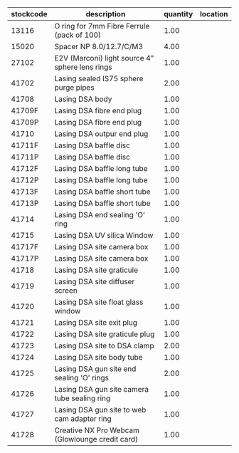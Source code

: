 |stockcode|description|quantity|location|
|---------|-----------|--------|--------|
|13116|O ring for 7mm Fibre Ferrule (pack of 100)|1.00||
|15020|Spacer NP 8.0/12.7/C/M3|4.00||
|27102|E2V (Marconi) light source 4" sphere lens rings|1.00||
|41702|Lasing sealed IS75 sphere purge pipes|2.00||
|41708|Lasing DSA body|1.00||
|41709F|Lasing DSA fibre end plug|1.00||
|41709P|Lasing DSA fibre end plug|1.00||
|41710|Lasing DSA outpur end plug|1.00||
|41711F|Lasing DSA baffle disc|1.00||
|41711P|Lasing DSA baffle disc|1.00||
|41712F|Lasing DSA baffle long tube|1.00||
|41712P|Lasing DSA baffle long tube|1.00||
|41713F|Lasing DSA baffle short tube|1.00||
|41713P|Lasing DSA baffle short tube|1.00||
|41714|Lasing DSA end sealing 'O' ring|1.00||
|41715|Lasing DSA UV silica Window|1.00||
|41717F|Lasing DSA site camera box|1.00||
|41717P|Lasing DSA site camera box|1.00||
|41718|Lasing DSA site graticule|1.00||
|41719|Lasing DSA site diffuser screen|1.00||
|41720|Lasing DSA site float glass window|1.00||
|41721|Lasing DSA site exit plug|1.00||
|41722|Lasing DSA site graticule plug|1.00||
|41723|Lasing DSA site to DSA clamp|2.00||
|41724|Lasing DSA site body tube|1.00||
|41725|Lasing DSA gun site end sealing 'O' rings|2.00||
|41726|Lasing DSA gun site camera tube sealing ring|1.00||
|41727|Lasing DSA gun site to web cam adapter ring|1.00||
|41728|Creative NX Pro Webcam (Glowlounge credit card)|1.00||
